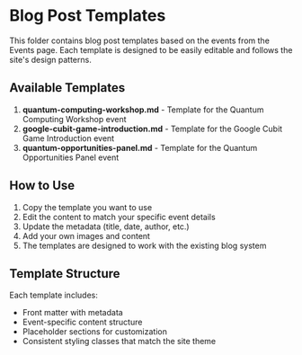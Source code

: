 # Blog Post Templates

This folder contains blog post templates based on the events from the Events page. Each template is designed to be easily editable and follows the site's design patterns.

## Available Templates

1. **quantum-computing-workshop.md** - Template for the Quantum Computing Workshop event
2. **google-cubit-game-introduction.md** - Template for the Google Cubit Game Introduction event  
3. **quantum-opportunities-panel.md** - Template for the Quantum Opportunities Panel event

## How to Use

1. Copy the template you want to use
2. Edit the content to match your specific event details
3. Update the metadata (title, date, author, etc.)
4. Add your own images and content
5. The templates are designed to work with the existing blog system

## Template Structure

Each template includes:
- Front matter with metadata
- Event-specific content structure
- Placeholder sections for customization
- Consistent styling classes that match the site theme
